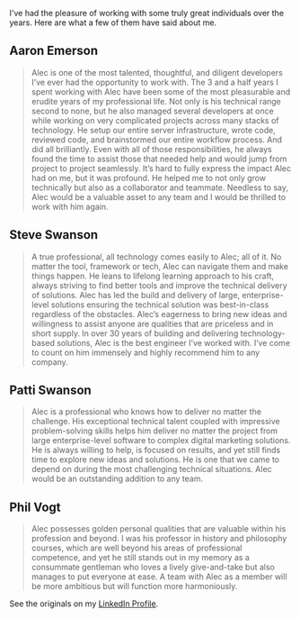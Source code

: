 I've had the pleasure of working with some truly great individuals over the years. Here are what a few of them have said about me.

## Aaron Emerson
> Alec is one of the most talented, thoughtful, and diligent developers I’ve ever had the opportunity to work with. The 3 and a half years I spent working with Alec have been some of the most pleasurable and erudite years of my professional life. Not only is his technical range second to none, but he also managed several developers at once while working on very complicated projects across many stacks of technology. He setup our entire server infrastructure, wrote code, reviewed code, and brainstormed our entire workflow process. And did all brilliantly. Even with all of those responsibilities, he always found the time to assist those that needed help and would jump from project to project seamlessly. It’s hard to fully express the impact Alec had on me, but it was profound. He helped me to not only grow technically but also as a collaborator and teammate. Needless to say, Alec would be a valuable asset to any team and I would be thrilled to work with him again.


## Steve Swanson
> A true professional, all technology comes easily to Alec; all of it. No matter the tool, framework or tech, Alec can navigate them and make things happen. He leans to lifelong learning approach to his craft, always striving to find better tools and improve the technical delivery of solutions. Alec has led the build and delivery of large, enterprise-level solutions ensuring the technical solution was best-in-class regardless of the obstacles. Alec’s eagerness to bring new ideas and willingness to assist anyone are qualities that are priceless and in short supply. In over 30 years of building and delivering technology-based solutions, Alec is the best engineer I’ve worked with. I’ve come to count on him immensely and highly recommend him to any company.


## Patti Swanson
> Alec is a professional who knows how to deliver no matter the challenge. His exceptional technical talent coupled with impressive problem-solving skills helps him deliver no matter the project from large enterprise-level software to complex digital marketing solutions. He is always willing to help, is focused on results, and yet still finds time to explore new ideas and solutions. He is one that we came to depend on during the most challenging technical situations. Alec would be an outstanding addition to any team.


## Phil Vogt
> Alec possesses golden personal qualities that are valuable within his profession and beyond. I was his professor in history and philosophy courses, which are well beyond his areas of professional competence, and yet he still stands out in my memory as a consummate gentleman who loves a lively give-and-take but also manages to put everyone at ease. A team with Alec as a member will be more ambitious but will function more harmoniously.


See the originals on my [LinkedIn Profile](https://www.linkedin.com/in/alec-sanger-b9067715/).
